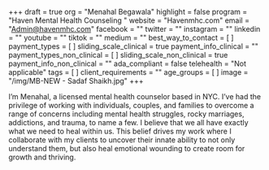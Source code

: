 +++
draft = true
org = "Menahal Begawala"
highlight = false
program = "Haven Mental Health Counseling "
website = "Havenmhc.com"
email = "Admin@havenmhc.com"
facebook = ""
twitter = ""
instagram = ""
linkedin = ""
youtube = ""
tiktok = ""
medium = ""
best_way_to_contact = [ ]
payment_types = [ ]
sliding_scale_clinical = true
payment_info_clinical = ""
payment_types_non_clinical = [ ]
sliding_scale_non_clinical = true
payment_info_non_clinical = ""
ada_compliant = false
telehealth = "Not applicable"
tags = [ ]
client_requirements = ""
age_groups = [ ]
image = "/img/MB-NEW - Sadaf Shaikh.jpg"
+++

I’m Menahal, a licensed mental health counselor based in NYC. I’ve had the privilege of working with individuals, couples, and families to overcome a range of concerns including mental health struggles, rocky marriages, addictions, and trauma, to name a few. I believe that we all have exactly what we need to heal within us. This belief drives my work where I collaborate with my clients to uncover their innate ability to not only understand them, but also heal emotional wounding to create room for growth and thriving. 
